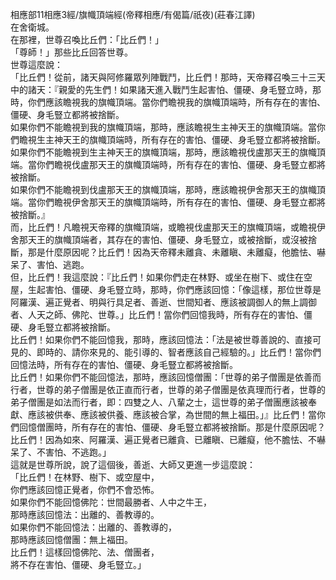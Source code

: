 相應部11相應3經/旗幟頂端經(帝釋相應/有偈篇/祇夜)(莊春江譯)  
在舍衛城。  
在那裡，世尊召喚比丘們：「比丘們！」  
「尊師！」那些比丘回答世尊。  
世尊這麼說：  
「比丘們！從前，諸天與阿修羅眾列陣戰鬥，比丘們！那時，天帝釋召喚三十三天中的諸天：『親愛的先生們！如果諸天進入戰鬥生起害怕、僵硬、身毛豎立時，那時，你們應該瞻視我的旗幟頂端。當你們瞻視我的旗幟頂端時，所有存在的害怕、僵硬、身毛豎立都將被捨斷。  
如果你們不能瞻視到我的旗幟頂端，那時，應該瞻視生主神天王的旗幟頂端。當你們瞻視生主神天王的旗幟頂端時，所有存在的害怕、僵硬、身毛豎立都將被捨斷。  
如果你們不能瞻視到生主神天王的旗幟頂端，那時，應該瞻視伐盧那天王的旗幟頂端。當你們瞻視伐盧那天王的旗幟頂端時，所有存在的害怕、僵硬、身毛豎立都將被捨斷。  
如果你們不能瞻視到伐盧那天王的旗幟頂端，那時，應該瞻視伊舍那天王的旗幟頂端。當你們瞻視伊舍那天王的旗幟頂端時，所有存在的害怕、僵硬、身毛豎立都將被捨斷。』  
而，比丘們！凡瞻視天帝釋的旗幟頂端，或瞻視伐盧那天王的旗幟頂端，或瞻視伊舍那天王的旗幟頂端者，其存在的害怕、僵硬、身毛豎立，或被捨斷，或沒被捨斷，那是什麼原因呢？比丘們！因為天帝釋未離貪、未離瞋、未離癡，他膽怯、嚇呆了、害怕、逃跑。  
但，比丘們！我這麼說：『比丘們！如果你們走在林野、或坐在樹下、或住在空屋，生起害怕、僵硬、身毛豎立時，那時，你們應該回憶：「像這樣，那位世尊是阿羅漢、遍正覺者、明與行具足者、善逝、世間知者、應該被調御人的無上調御者、人天之師、佛陀、世尊。」比丘們！當你們回憶我時，所有存在的害怕、僵硬、身毛豎立都將被捨斷。  
比丘們！如果你們不能回憶我，那時，應該回憶法：「法是被世尊善說的、直接可見的、即時的、請你來見的、能引導的、智者應該自己經驗的。」比丘們！當你們回憶法時，所有存在的害怕、僵硬、身毛豎立都將被捨斷。  
比丘們！如果你們不能回憶法，那時，應該回憶僧團：「世尊的弟子僧團是依善而行者，世尊的弟子僧團是依正直而行者，世尊的弟子僧團是依真理而行者，世尊的弟子僧團是如法而行者，即：四雙之人、八輩之士，這世尊的弟子僧團應該被奉獻、應該被供奉、應該被供養、應該被合掌，為世間的無上福田。」』比丘們！當你們回憶僧團時，所有存在的害怕、僵硬、身毛豎立都將被捨斷。那是什麼原因呢？比丘們！因為如來、阿羅漢、遍正覺者已離貪、已離瞋、已離癡，他不膽怯、不嚇呆了、不害怕、不逃跑。」  
這就是世尊所說，說了這個後，善逝、大師又更進一步這麼說：  
「比丘們！在林野、樹下、或空屋中，  
你們應該回憶正覺者，你們不會恐怖。  
如果你們不能回憶佛陀：世間最勝者、人中之牛王，  
那時應該回憶法：出離的、善教導的。  
如果你們不能回憶法：出離的、善教導的，  
那時應該回憶僧團：無上福田。  
比丘們！這樣回憶佛陀、法、僧團者，  
將不存在害怕、僵硬、身毛豎立。」  
  
  
